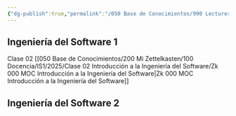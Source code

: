 ```yaml
---
{"dg-publish":true,"permalink":"/050 Base de Conocimientos/990 Lectures Zettel/Zk MOCs de Ingeniería del Software/","tags":["digitalGarden"]}
---
```


## Ingeniería del Software 1
Clase 02 [[050 Base de Conocimientos/200  Mi Zettelkasten/100 Docencia/IS1/2025/Clase 02 Introducción a la Ingeniería del Software/Zk 000 MOC Introducción a la Ingeniería del Software\|Zk 000 MOC Introducción a la Ingeniería del Software]]

## Ingeniería del Software 2
